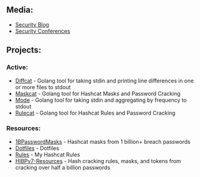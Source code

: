 ## Media:
- [Security Blog](https://JakeWnuk.com)
- [Security Conferences](https://github.com/JakeWnuk/Security-Conferences)

## Projects:
### Active:
- [Diffcat](https://github.com/JakeWnuk/diffcat) - Golang tool for taking stdin and printing line differences in one or more files to stdout
- [Maskcat](https://github.com/JakeWnuk/maskcat) - Golang tool for Hashcat Masks and Password Cracking
- [Mode](https://github.com/JakeWnuk/mode) - Golang tool for taking stdin and aggregating by frequency to stdout
- [Rulecat](https://github.com/JakeWnuk/rulecat) - Golang tool for Hashcat Rules and Password Cracking

### Resources:
- [1BPasswordMasks](https://github.com/JakeWnuk/1BPasswordMasks) - Hashcat masks from 1 billion+ breach passwords
- [Dotfiles](https://github.com/JakeWnuk/Dotfiles) - Dotfiles
- [Rules](https://github.com/JakeWnuk/rules) - My Hashcat Rules
- [HIBPv7-Resources](https://github.com/JakeWnuk/HIBPv7-Resources) - Hash cracking rules, masks, and tokens from cracking over half a billion passwords
